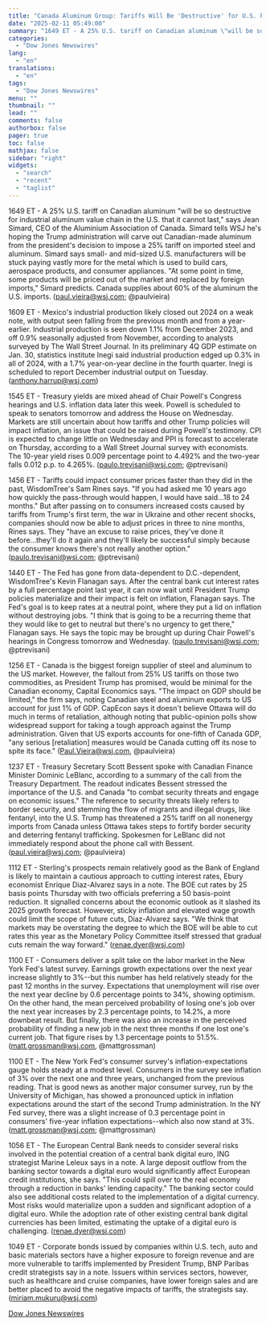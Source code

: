 ```yaml
---
title: "Canada Aluminum Group: Tariffs Will Be 'Destructive' for U.S. Firms — Market Talk"
date: "2025-02-11 05:49:00"
summary: "1649 ET - A 25% U.S. tariff on Canadian aluminum \"will be so destructive for industrial aluminum value chain in the U.S. that it cannot last,\" says Jean Simard, CEO of the Aluminium Association of Canada. Simard tells WSJ he's hoping the Trump administration will carve out Canadian-made aluminum from..."
categories:
  - "Dow Jones Newswires"
lang:
  - "en"
translations:
  - "en"
tags:
  - "Dow Jones Newswires"
menu: ""
thumbnail: ""
lead: ""
comments: false
authorbox: false
pager: true
toc: false
mathjax: false
sidebar: "right"
widgets:
  - "search"
  - "recent"
  - "taglist"
---
```


1649 ET - A 25% U.S. tariff on Canadian aluminum "will be so destructive for industrial aluminum value chain in the U.S. that it cannot last," says Jean Simard, CEO of the Aluminium Association of Canada. Simard tells WSJ he's hoping the Trump administration will carve out Canadian-made aluminum from the president's decision to impose a 25% tariff on imported steel and aluminum. Simard says small- and mid-sized U.S. manufacturers will be stuck paying vastly more for the metal which is used to build cars, aerospace products, and consumer appliances. "At some point in time, some products will be priced out of the market and replaced by foreign imports," Simard predicts. Canada supplies about 60% of the aluminum the U.S. imports. (paul.vieira@wsj.com; @paulvieira)

1609 ET - Mexico's industrial production likely closed out 2024 on a weak note, with output seen falling from the previous month and from a year-earlier. Industrial production is seen down 1.1% from December 2023, and off 0.9% seasonally adjusted from November, according to analysts surveyed by The Wall Street Journal. In its preliminary 4Q GDP estimate on Jan. 30, statistics institute Inegi said industrial production edged up 0.3% in all of 2024, with a 1.7% year-on-year decline in the fourth quarter. Inegi is scheduled to report December industrial output on Tuesday. (anthony.harrup@wsj.com)

1545 ET - Treasury yields are mixed ahead of Chair Powell's Congress hearings and U.S. inflation data later this week. Powell is scheduled to speak to senators tomorrow and address the House on Wednesday. Markets are still uncertain about how tariffs and other Trump policies will impact inflation, an issue that could be raised during Powell's testimony. CPI is expected to change little on Wednesday and PPI is forecast to accelerate on Thursday, according to a Wall Street Journal survey with economists. The 10-year yield rises 0.009 percentage point to 4.492% and the two-year falls 0.012 p.p. to 4.265%. (paulo.trevisani@wsj.com; @ptrevisani)

1456 ET - Tariffs could impact consumer prices faster than they did in the past, WisdomTree's Sam Rines says. "If you had asked me 10 years ago how quickly the pass-through would happen, I would have said...18 to 24 months." But after passing on to consumers increased costs caused by tariffs from Trump's first term, the war in Ukraine and other recent shocks, companies should now be able to adjust prices in three to nine months, Rines says. They "have an excuse to raise prices, they've done it before...they'll do it again and they'll likely be successful simply because the consumer knows there's not really another option." (paulo.trevisani@wsj.com; @ptrevisani)

1440 ET - The Fed has gone from data-dependent to D.C.-dependent, WisdomTree's Kevin Flanagan says. After the central bank cut interest rates by a full percentage point last year, it can now wait until President Trump policies materialize and their impact is felt on inflation, Flanagan says. The Fed's goal is to keep rates at a neutral point, where they put a lid on inflation without destroying jobs. "I think that is going to be a recurring theme that they would like to get to neutral but there's no urgency to get there," Flanagan says. He says the topic may be brought up during Chair Powell's hearings in Congress tomorrow and Wednesday. (paulo.trevisani@wsj.com; @ptrevisani)

1256 ET - Canada is the biggest foreign supplier of steel and aluminum to the US market. However, the fallout from 25% US tariffs on those two commodities, as President Trump has promised, would be minimal for the Canadian economy, Capital Economics says. "The impact on GDP should be limited," the firm says, noting Canadian steel and aluminum exports to US account for just 1% of GDP. CapEcon says it doesn't believe Ottawa will do much in terms of retaliation, although noting that public-opinion polls show widespread support for taking a tough approach against the Trump administration. Given that US exports accounts for one-fifth of Canada GDP, "any serious [retaliation] measures would be Canada cutting off its nose to spite its face." (Paul.Vieira@wsj.com, @paulvieira)

1237 ET - Treasury Secretary Scott Bessent spoke with Canadian Finance Minister Dominic LeBlanc, according to a summary of the call from the Treasury Department. The readout indicates Bessent stressed the importance of the U.S. and Canada "to combat security threats and engage on economic issues." The reference to security threats likely refers to border security, and stemming the flow of migrants and illegal drugs, like fentanyl, into the U.S. Trump has threatened a 25% tariff on all nonenergy imports from Canada unless Ottawa takes steps to fortify border security and deterring fentanyl trafficking. Spokesmen for LeBlanc did not immediately respond about the phone call with Bessent. (paul.vieira@wsj.com; @paulvieira)

1112 ET - Sterling's prospects remain relatively good as the Bank of England is likely to maintain a cautious approach to cutting interest rates, Ebury economist Enrique Diaz-Alvarez says in a note. The BOE cut rates by 25 basis points Thursday with two officials preferring a 50 basis-point reduction. It signalled concerns about the economic outlook as it slashed its 2025 growth forecast. However, sticky inflation and elevated wage growth could limit the scope of future cuts, Diaz-Alvarez says. "We think that markets may be overstating the degree to which the BOE will be able to cut rates this year as the Monetary Policy Committee itself stressed that gradual cuts remain the way forward." (renae.dyer@wsj.com)

1100 ET - Consumers deliver a split take on the labor market in the New York Fed's latest survey. Earnings growth expectations over the next year increase slightly to 3%--but this number has held relatively steady for the past 12 months in the survey. Expectations that unemployment will rise over the next year decline by 0.6 percentage points to 34%, showing optimism. On the other hand, the mean perceived probability of losing one's job over the next year increases by 2.3 percentage points, to 14.2%, a more downbeat result. But finally, there was also an increase in the perceived probability of finding a new job in the next three months if one lost one's current job. That figure rises by 1.3 percentage points to 51.5%.(matt.grossman@wsj.com, @mattgrossman)

1100 ET - The New York Fed's consumer survey's inflation-expectations gauge holds steady at a modest level. Consumers in the survey see inflation of 3% over the next one and three years, unchanged from the previous reading. That is good news as another major consumer survey, run by the University of Michigan, has showed a pronounced uptick in inflation expectations around the start of the second Trump administration. In the NY Fed survey, there was a slight increase of 0.3 percentage point in consumers' five-year inflation expectations--which also now stand at 3%. (matt.grossman@wsj.com; @mattgrossman)

1056 ET - The European Central Bank needs to consider several risks involved in the potential creation of a central bank digital euro, ING strategist Marine Leleux says in a note. A large deposit outflow from the banking sector towards a digital euro would significantly affect European credit institutions, she says. "This could spill over to the real economy through a reduction in banks' lending capacity." The banking sector could also see additional costs related to the implementation of a digital currency. Most risks would materialize upon a sudden and significant adoption of a digital euro. While the adoption rate of other existing central bank digital currencies has been limited, estimating the uptake of a digital euro is challenging. (renae.dyer@wsj.com)

1049 ET - Corporate bonds issued by companies within U.S. tech, auto and basic materials sectors have a higher exposure to foreign revenue and are more vulnerable to tariffs implemented by President Trump, BNP Paribas credit strategists say in a note. Issuers within services sectors, however, such as healthcare and cruise companies, have lower foreign sales and are better placed to avoid the negative impacts of tariffs, the strategists say. (miriam.mukuru@wsj.com)

[Dow Jones Newswires](https://www.tradingview.com/news/DJN_DN20250210011263:0/)

